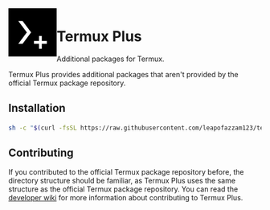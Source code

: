 <img align="left" width="96px" height="96px" src="assets/logo.png">

# Termux Plus
Additional packages for Termux.

Termux Plus provides additional packages that aren't provided by the
official Termux package repository.

## Installation
```sh
sh -c "$(curl -fsSL https://raw.githubusercontent.com/leapofazzam123/termux-plus/master/install.sh)"
```

## Contributing
If you contributed to the official Termux package repository before,
the directory structure should be familiar, as Termux Plus uses the
same structure as the official Termux package repository. You can
read the [developer wiki] for more information about contributing to
Termux Plus.

[developer wiki]: https://github.com/termux/termux-packages/wiki
